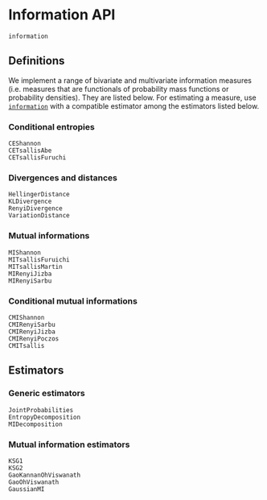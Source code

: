# Information API

```@docs
information
```

## Definitions

We implement a range of bivariate and multivariate information measures (i.e. measures
that are functionals of probability mass functions or probability densities). They are 
listed below. For estimating a measure, use [`information`](@ref) with a compatible
estimator among the estimators listed below.

### Conditional entropies

```@docs
CEShannon
CETsallisAbe
CETsallisFuruchi
```

### Divergences and distances

```@docs
HellingerDistance
KLDivergence
RenyiDivergence
VariationDistance
```

### Mutual informations

```@docs
MIShannon
MITsallisFuruichi
MITsallisMartin
MIRenyiJizba
MIRenyiSarbu
```

### Conditional mutual informations

```@docs
CMIShannon
CMIRenyiSarbu
CMIRenyiJizba
CMIRenyiPoczos
CMITsallis
```

## Estimators

### Generic estimators
```@docs
JointProbabilities
EntropyDecomposition
MIDecomposition
```

### Mutual information estimators

```@docs
KSG1
KSG2
GaoKannanOhViswanath
GaoOhViswanath
GaussianMI
```

